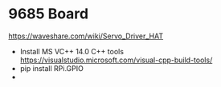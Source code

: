 # 9685 Board

https://waveshare.com/wiki/Servo_Driver_HAT

- Install MS VC++ 14.0 C++ tools https://visualstudio.microsoft.com/visual-cpp-build-tools/
- pip install RPi.GPIO
- 